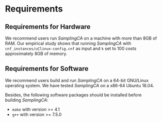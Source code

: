 # Requirements

## Requirements for Hardware

We recommend users run *SamplingCA* on a machine with more than 8GB of RAM. 
Our empirical study shows that running *SamplingCA* with `cnf_instances/uClinux-config.cnf` as input and `k` set to 100 costs approximately 8GB of memory. 

## Requirements for Software

We recommend users build and run *SamplingCA* on a 64-bit GNU/Linux operating system. We have tested *SamplingCA* on a x86-64 Ubuntu 18.04. 

Besides, the following software packages should be installed before building *SamplingCA*:
- `make` with version >= 4.1
- `g++` with version >= 7.5.0
